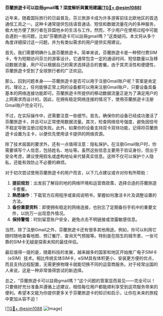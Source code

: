 **芬蘭旅遊卡可以註冊gmail嗎？深度解析與實用建議[[TG💪+ @esim1088](https://t.me/s/esim1088)]**

近年来，随着国际旅行的日益普及，芬兰旅游卡成为许多游客前往北欧地区的首选通信工具之一。这种卡通常提供包括语音通话、短信和数据流量在内的多种服务，极大地方便了旅行者在异国他乡的生活与工作。然而，不少用户在使用过程中可能会遇到一些问题，比如“芬蘭旅遊卡可以註冊gmail嗎？”这类疑问。本文将从多个角度详细探讨这一问题，并为有类似需求的用户提供实用建议。

首先，我们需要明确什么是芬蘭旅遊卡。简单来说，芬蘭旅遊卡是一种预付费SIM卡，专为短期访问芬兰的游客设计。它通常包含一定的通话时间、短信数量以及移动数据流量，用户可以根据自己的需求选择适合的套餐。由于其灵活性和便捷性，芬蘭旅遊卡受到了全球旅行者的广泛欢迎。

那么，回到问题本身——芬蘭旅遊卡是否可以用于注册Gmail账户呢？答案是肯定的。理论上，任何能够正常上网的设备都可以用来注册Gmail账户，只要设备具备基本的网络连接功能即可。芬蘭旅遊卡所提供的移动数据流量正是为了满足用户的上网需求而设计的。因此，在拥有稳定网络连接的情况下，使用芬蘭旅遊卡注册Gmail账户完全可行。

不过，在实际操作中，还需要注意一些细节。首先，确保你的设备已经成功激活了芬蘭旅遊卡，并且可以正常使用数据流量。其次，检查网络信号强度，避免因信号不稳定导致注册过程失败。此外，如果你的设备支持双卡双待功能，记得将芬蘭旅遊卡设置为主卡，以便优先使用该卡提供的网络资源。

除了技术层面的要求外，还有一点值得注意：隐私保护。在注册Gmail账户时，你需要填写个人信息，包括姓名、地址等。虽然这些信息主要用于验证身份，但出于安全考虑，建议使用假名或虚构地址来代替真实信息。这样不仅可以保护个人隐私，还能有效防止不必要的麻烦。

对于初次尝试使用芬蘭旅遊卡的用户而言，以下几点建议或许对你有所帮助：

1. **提前规划**：出发前了解目的地的网络环境和运营商政策，选择合适的芬蘭旅遊卡套餐。
2. **熟悉操作**：下载官方应用程序或查阅说明书，掌握如何激活卡片及调整设置的方法。
3. **备份重要资料**：即使拥有稳定的网络连接，也别忘了定期备份手机中的重要文件，以防万一出现意外情况。
4. **保持警惕**：时刻留意账户安全，避免点击不明链接或泄露敏感信息。

当然，除了注册Gmail之外，芬蘭旅遊卡还有很多其他用途。例如，你可以利用它随时随地查看地图、预订餐厅、查询天气预报等。特别是在陌生的城市里，一张可靠的SIM卡无疑是探索未知的最佳伴侣。

最后值得一提的是，随着科技的发展，越来越多的国家和地区开始推广电子SIM卡（eSIM）技术。相比传统实体SIM卡，eSIM具有体积更小、安装更方便的优点，而且支持远程配置，无需更换物理卡就能切换不同的运营商服务。对于经常出国的人来说，这是一种非常值得尝试的新选择。

总之，“芬蘭旅遊卡可以註冊gmail嗎？”这个问题的答案显而易见——完全可以！只要做好充分准备并遵循上述建议，相信每位用户都能顺利享受到这项服务带来的便利。希望本文能为你提供更多关于芬蘭旅遊卡的知识和启示，让你在未来的旅程中更加从容不迫！

[[TG💪+ @esim1088](https://t.me/s/esim1088) ![Image](https://i.postimg.cc/4NQfJmqS/Snipaste-2025-05-13-00-14-12.png)]